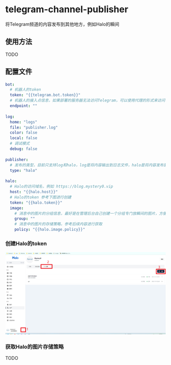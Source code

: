 # telegram-channel-publisher

将Telegram频道的内容发布到其他地方，例如Halo的瞬间

## 使用方法

TODO

## 配置文件

```yaml
bot:
  # 机器人的token
  token: "{{telegram.bot.token}}"
  # 机器人的接入点信息，如果部署的服务器无法访问Telegram，可以使用代理的形式来访问
  endpoint: ""

log:
  home: "logs"
  file: "publisher.log"
  color: false
  local: false
  # 调试模式
  debug: false

publisher:
  # 发布的类型，目前只支持log和halo，log是将内容输出到日志文件，halo是将内容发布到Halo的瞬间
  type: "halo"

halo:
  # Halo的访问域名，例如 https://blog.mystery0.vip
  host: "{{halo.host}}"
  # Halo的token 参考下图进行创建
  token: "{{halo.token}}"
  image:
    # 消息中的图片的分组信息，最好是在管理后台自己创建一个分组专门放瞬间的图片，方便管理，可为空
    group: ""
    # 消息中的图片的存储策略，参考后续内容进行获取
    policy: "{{halo.image.policy}}"
```

### 创建Halo的token
![创建halotoken](img/create-halo-token.png)

### 获取Halo的图片存储策略
TODO